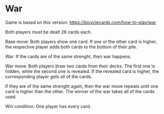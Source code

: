 # War

Game is based on this version: https://bicyclecards.com/how-to-play/war

Both players must be dealt 26 cards each.

Base move:
Both players show one card. If one or the other card is higher, the respective player adds both cards to the bottom of their pile.

War:
If the cards are of the same strenght, then war happens.

War move: 
Both players draw two cards from their decks. The first one is hidden, while the second one is revealed.
If the revealed card is higher, the corresponding player gets all of the cards.

If they are of the same strenght again, then the war move repeats until one card is higher than the other. The winner of the war takes all of the cards used.

Win condition: One player has every card.

